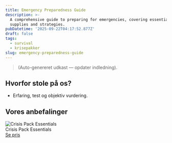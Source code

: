 ```yaml
---
title: Emergency Preparedness Guide
description: >-
  A comprehensive guide to preparing for emergencies, covering essential
  supplies and strategies.
pubDatetime: '2025-09-22T04:17:52.877Z'
draft: false
tags:
  - survival
  - krisepakker
slug: emergency-preparedness-guide
---
```

> (Auto-genereret udkast — opdater indledning).

## Hvorfor stole på os?
- Erfaring, test og objektiv vurdering.

## Vores anbefalinger


<!-- Auto: Affiliate-kort fra Products/SKUs -->

<div class="aff-card"><img src="abstract_15.png (https://v5.airtableusercontent.com/v3/u/45/45/1758528000000/65-1QvOj2gL8TvSJ6HVQGA/OcJ2CUyF2A851Q3VF8j7rDEhJfgSCOMQsKUdGqc5ED6Mk5oDHvRPHmzPPd21nEhQ_aTRlukkYYh0uP1Urorf_h_wQRLaXVc71jlY9aHuP7r4nR8oPDlVRLIsVih4hImveaIlI6iDJLfZAzYtRtZR6KvZew-KKFgtN732f0lGegU/OlfNC3IepuY9kmEw-RyT8g0t_VWcXr0b1-ppoVv86aA)" alt="Crisis Pack Essentials" class="aff-card__img" /><div class="aff-card__meta"><div class="aff-card__title">Crisis Pack Essentials</div><a class="aff-btn" href="https://affiliate.homeessentialsee62.com/deal789?utm_source=klartilalt&utm_medium=affiliate&subid=emergency-preparedness-guide-2025-09-22" rel="sponsored nofollow noopener" target="_blank">Se pris</a></div></div>

